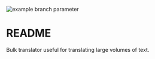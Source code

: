 ![example branch parameter](https://github.com/github/docs/actions/workflows/pull_request.yml/badge.svg?branch=main)

# README

Bulk translator useful for translating large volumes of text.
